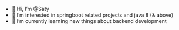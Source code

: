 - 👋 Hi, I’m @Saty
- 👀 I’m interested in springboot related projects and java 8 (& above)
- 🌱 I’m currently learning new things about backend development

<!---
Satyam7577/Satyam7577 is a ✨ special ✨ repository because its `README.md` (this file) appears on your GitHub profile.
You can click the Preview link to take a look at your changes.
--->
